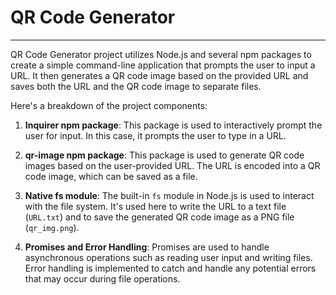 # QR Code Generator
<hr>

QR Code Generator project utilizes Node.js and several npm packages to create a simple command-line application that prompts the user to input a URL. It then generates a QR code image based on the provided URL and saves both the URL and the QR code image to separate files.

Here's a breakdown of the project components:

1. **Inquirer npm package**: This package is used to interactively prompt the user for input. In this case, it prompts the user to type in a URL.

2. **qr-image npm package**: This package is used to generate QR code images based on the user-provided URL. The URL is encoded into a QR code image, which can be saved as a file.

3. **Native fs module**: The built-in `fs` module in Node.js is used to interact with the file system. It's used here to write the URL to a text file (`URL.txt`) and to save the generated QR code image as a PNG file (`qr_img.png`).

4. **Promises and Error Handling**: Promises are used to handle asynchronous operations such as reading user input and writing files. Error handling is implemented to catch and handle any potential errors that may occur during file operations.
